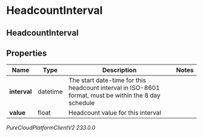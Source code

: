 # HeadcountInterval

## HeadcountInterval

## Properties

|Name | Type | Description | Notes|
|------------ | ------------- | ------------- | -------------|
| **interval** | datetime | The start date-time for this headcount interval in ISO-8601 format, must be within the 8 day schedule | |
| **value** | float | Headcount value for this interval | |



_PureCloudPlatformClientV2 233.0.0_
